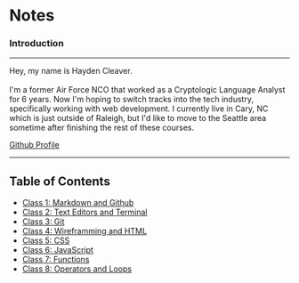 # Notes

### Introduction

***

Hey, my name is Hayden Cleaver. <br>  
I'm a former Air Force NCO that worked as a Cryptologic Language Analyst for 6 years.  Now I'm hoping to switch tracks into the tech industry, specifically working with web development. I currently live in Cary, NC which is just outside of Raleigh, but I'd like to move to the Seattle area sometime after finishing the rest of these courses.  

[Github Profile](https://github.com/HaydenCleaver)

***

## Table of Contents

- [Class 1: Markdown and Github](https://haydencleaver.github.io/reading-notes/Class1)
- [Class 2: Text Editors and Terminal](https://haydencleaver.github.io/reading-notes/Class2)
- [Class 3: Git](https://haydencleaver.github.io/reading-notes/Class3)
- [Class 4: Wireframming and HTML](https://haydencleaver.github.io/reading-notes/Class4)
- [Class 5: CSS](https://haydencleaver.github.io/reading-notes/Class5)
- [Class 6: JavaScript](https://haydencleaver.github.io/reading-notes/Class6)
- [Class 7: Functions](https://haydencleaver.github.io/reading-notes/Class7)
- [Class 8: Operators and Loops](https://haydencleaver.github.io/reading-notes/Class8)
